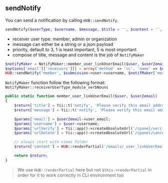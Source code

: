 ## sendNotify
You can send a notification by calling `HUB::sendNotify`.

```php 
sendNotify($userType, $username, $message, $title = '', $content = '', $priority = 3, $options = null) 
```
* receiver user type: member, admin or organization
* message can either be a string or a json payload
* priority, default to 3, 1 is least important, 5 is most important
* compose of title, message and content is the job of `NotifyMaker`

```php
$notifyMaker = NotifyMaker::member_user_linkUserEmail($user, $user2email);
$options['email']['receivers'][] = array('method' => 'cc', 'name' => $nameTeam, 'email' => $emailTeam);
HUB::sendNotify('member', $submission->user->username, $notifMaker['message'], $notifMaker['title'], $notifMaker['content'], 3, $options);
```

`NotifyMaker` function follow the following format: `NotifyMaker::receiverUserType_module_verbNouns`

```php
public static function member_user_linkUserEmail($user, $user2email)
{
    $return['title'] = Yii::t('notify', 'Please verify this email address');
    $return['message'] = Yii::t('notify', 'Please verify this email address.');

    $params['email'] = $user2email->user_email;
    $params['username'] = $user->username;
    $params['urlVerify'] = Yii::app()->createAbsoluteUrl('/cpanel/verifyUser2Email', array('email' => $user2email->user_email, 'key' => $user2email->verification_key));
    $params['urlDelete'] = Yii::app()->createAbsoluteUrl('/cpanel/cancelUser2Email', array('email' => $user2email->user_email, 'key' => $user2email->delete_key));

    // always start with views folder
    $return['content'] = HUB::renderPartial('/emails/_user_linkUserEmail', $params, true);

    return $return;
}
```

> We use `HUB::renderPartial` here but not `$this->renderPartial` in order for it to work correctly in CLI environment too
